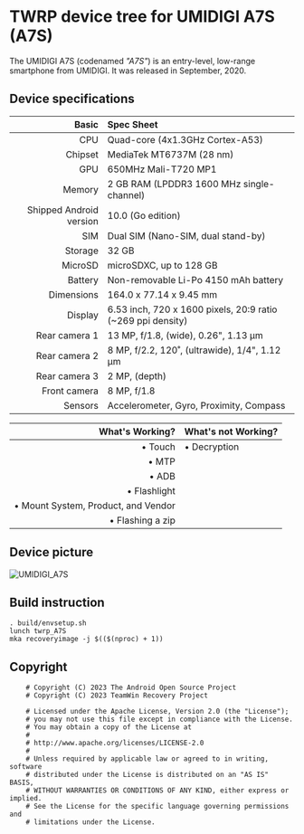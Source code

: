 TWRP device tree for UMIDIGI A7S (A7S)
======================================

The UMIDIGI A7S (codenamed _"A7S"_) is an entry-level, low-range smartphone from UMIDIGI.
It was released in September, 2020.

## Device specifications

| Basic                   | Spec Sheet                                                  |
| -----------------------:|:----------------------------------------------------------- |
| CPU                     | Quad-core (4x1.3GHz Cortex-A53)                             |
| Chipset                 | MediaTek MT6737M (28 nm)                                    |
| GPU                     | 650MHz Mali-T720 MP1                                        |
| Memory                  | 2 GB RAM (LPDDR3 1600 MHz single-channel)                   |
| Shipped Android version | 10.0 (Go edition)                                           |
| SIM                     | Dual SIM (Nano-SIM, dual stand-by)                          |
| Storage                 | 32 GB                                                       |
| MicroSD                 | microSDXC, up to 128 GB                                     |
| Battery                 | Non-removable Li-Po 4150 mAh battery                        |
| Dimensions              | 164.0 x 77.14 x 9.45 mm                                     |
| Display                 | 6.53 inch, 720 x 1600 pixels, 20:9 ratio (~269 ppi density) |
| Rear camera 1           | 13 MP, f/1.8, (wide), 0.26", 1.13 µm                        |
| Rear camera 2           | 8 MP, f/2.2, 120˚, (ultrawide), 1/4", 1.12 µm               |
| Rear camera 3           | 2 MP, (depth)                                               |
| Front camera            | 8 MP, f/1.8                                                 |
| Sensors                 | Accelerometer, Gyro, Proximity, Compass                     |

| What's Working?                      | What's not Working?        |
| ------------------------------------:|:---------------------------|
| • Touch                              | • Decryption               |
| • MTP                                |                            |
| • ADB                                |                            |
| • Flashlight                         |                            |
| • Mount System, Product, and Vendor  |                            |
| • Flashing a zip                     |                            |

## Device picture

![UMIDIGI_A7S](https://fdn.gsmarena.com/imgroot/news/20/09/umidigi-a7s-official/-900x900/gsmarena_003.jpg)

## Build instruction

```shell
. build/envsetup.sh
lunch twrp_A7S
mka recoveryimage -j $(($(nproc) + 1))
```

## Copyright

```text
    # Copyright (C) 2023 The Android Open Source Project
    # Copyright (C) 2023 TeamWin Recovery Project
    
    # Licensed under the Apache License, Version 2.0 (the "License");
    # you may not use this file except in compliance with the License.
    # You may obtain a copy of the License at
    #
    # http://www.apache.org/licenses/LICENSE-2.0
    #
    # Unless required by applicable law or agreed to in writing, software
    # distributed under the License is distributed on an "AS IS" BASIS,
    # WITHOUT WARRANTIES OR CONDITIONS OF ANY KIND, either express or implied.
    # See the License for the specific language governing permissions and
    # limitations under the License.
```
